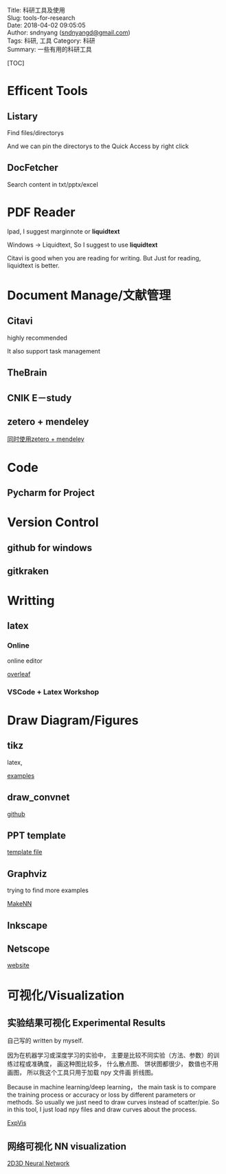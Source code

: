 Title: 科研工具及使用  
Slug: tools-for-research  
Date: 2018-04-02 09:05:05  
Author: sndnyang (sndnyangd@gmail.com)     
Tags: 科研, 工具
Category: 科研      
Summary: 一些有用的科研工具

[TOC]

# Efficent Tools

## Listary

Find files/directorys

And   we can pin the directorys to the Quick Access by right click

## DocFetcher

Search content in txt/pptx/excel



# PDF Reader

Ipad,  I suggest  marginnote or  **liquidtext**

Windows -> Liquidtext,  So I suggest to use **liquidtext**



Citavi is good when you are reading for writing. But Just for reading, liquidtext is better.



# Document Manage/文献管理

## Citavi

highly recommended 

It also support task management

## TheBrain





## CNIK E－study

## zetero + mendeley

[同时使用zetero + mendeley](http://www.360doc.com/content/12/0521/21/21412_212635987.shtml)



# Code

## Pycharm for Project



# Version Control



## github for windows



## gitkraken



# Writting

## latex

### Online

online editor

[overleaf](https://v2.overleaf.com/project)

### VSCode + Latex Workshop



## 

# Draw Diagram/Figures

## tikz

latex, 

[examples](http://www.texample.net/tikz/examples/)

## draw_convnet

[github](https://github.com/gwding/draw_convnet)

## PPT template

[template file](https://link.zhihu.com/?target=https%3A//github.com/shi-yan/FreeWill/blob/master/Docs/Diagrams/lstm_diagram.pptx)

## Graphviz

trying to find more examples

[MakeNN](https://github.com/rtygbwwwerr/MakeNN1)

## Inkscape

## Netscope

[website](http://ethereon.github.io/netscope/#/editor)

# 可视化/Visualization

## 实验结果可视化 Experimental Results

自己写的 written by myself. 

因为在机器学习或深度学习的实验中， 主要是比较不同实验（方法、参数）的训练过程或准确度， 画这种图比较多， 什么散点图、 饼状图都很少， 数值也不用画图， 所以我这个工具只用于加载 npy 文件画 折线图。

Because in machine learning/deep learning， the main task is to compare the training process or accuracy or loss by different parameters or methods. So usually we just need to draw curves instead of scatter/pie. So in this tool, I just load npy files and draw curves about the process.

[ExpVis](https://github.com/sndnyang/ExpVis)

## 网络可视化 NN visualization

[2D3D Neural Network](http://scs.ryerson.ca/~aharley/vis/conv/)
